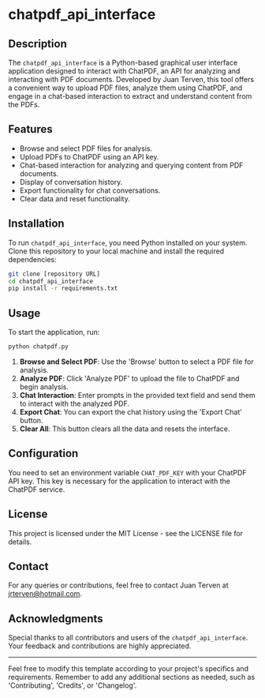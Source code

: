 # chatpdf_api_interface

## Description
The `chatpdf_api_interface` is a Python-based graphical user interface application designed to interact with ChatPDF, an API for analyzing and interacting with PDF documents. Developed by Juan Terven, this tool offers a convenient way to upload PDF files, analyze them using ChatPDF, and engage in a chat-based interaction to extract and understand content from the PDFs.

## Features
- Browse and select PDF files for analysis.
- Upload PDFs to ChatPDF using an API key.
- Chat-based interaction for analyzing and querying content from PDF documents.
- Display of conversation history.
- Export functionality for chat conversations.
- Clear data and reset functionality.

## Installation
To run `chatpdf_api_interface`, you need Python installed on your system. Clone this repository to your local machine and install the required dependencies:

```bash
git clone [repository URL]
cd chatpdf_api_interface
pip install -r requirements.txt
```

## Usage
To start the application, run:

```bash
python chatpdf.py
```

1. **Browse and Select PDF**: Use the 'Browse' button to select a PDF file for analysis.
2. **Analyze PDF**: Click 'Analyze PDF' to upload the file to ChatPDF and begin analysis.
3. **Chat Interaction**: Enter prompts in the provided text field and send them to interact with the analyzed PDF.
4. **Export Chat**: You can export the chat history using the 'Export Chat' button.
5. **Clear All**: This button clears all the data and resets the interface.

## Configuration
You need to set an environment variable `CHAT_PDF_KEY` with your ChatPDF API key. This key is necessary for the application to interact with the ChatPDF service.

## License
This project is licensed under the MIT License - see the LICENSE file for details.

## Contact
For any queries or contributions, feel free to contact Juan Terven at jrterven@hotmail.com.

## Acknowledgments
Special thanks to all contributors and users of the `chatpdf_api_interface`. Your feedback and contributions are highly appreciated.

---

Feel free to modify this template according to your project's specifics and requirements. Remember to add any additional sections as needed, such as 'Contributing', 'Credits', or 'Changelog'.